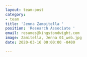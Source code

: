 ```yaml
---
layout: team-post
category:
- team
title: 'Jenna Zampitella '
position: 'Research Associate '
email: resumes@kingstondwight.com
image: Zamitella, Jenna 01_web.jpg
date: 2020-03-16 00:00:00 -0400

---
```

